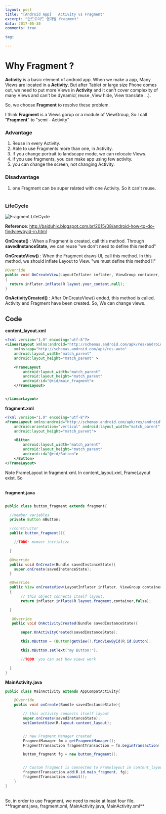 ```yaml
---
layout: post
title: "[Android App]   Activity vs Fragment"
excerpt: "안드로이드 앱개발 fragment"
data: 2017-05-30
comments: true

tag:

---
```


#  Why Fragment ?
**Activity** is a basic element of android app. When we make a app, Many Views are located in a **Activity**.
But after Tablet or large size Phone comes out, we need to put more Views in **Activity** and it can't cover complexity of many Views and can't be dynamic( reuse ,View hide, View translate . .).

So, we choose **Fragment** to resolve these problem.

I think **Fragment** is a Views gorup or a module of ViewGroup, So I call "**Fragment**" to "semi - Activity"

### Advantage
1. Reuse in every Activity.
2. Able to use Fragments more than one, in Activity.
3. If you change portrait to landscape mode, we can relocate Views.
4. if you use fragments, you can make app using few activity.
5. you can change the screen, not changing Activity.

### Disadvantage
1. one Fragment can be super related with one Activity. So it can't reuse.

#

### LifeCycle
![Fragment.LifeCycle](https://i.stack.imgur.com/fRxIQ.png)

**Reference**: http://baiduhix.blogspot.com.br/2015/08/android-how-to-do-findviewbyid-in.html


**OnCreate()** : When a Fragment is created, call this method. Through **savedInstanceState**, we can reuse "we don't need to define this method"

**OnCreateView()** : When the Fragment draws UI, call this method. In this method, we should inflate Layout to View. "we must define this method !!"

~~~ java
@Override
public void OnCreateView(LayoutInflater inflater, ViewGroup container, Bundle savedInstanceState)
{
  return inflater.inflate(R.layout.your_content,null);
}

~~~
**OnActivityCreated()** : After OnCreateView() ended, this method is called. Activity and Fragment have been created. So, We can change views.


## Code
**content_layout.xml**
~~~ xml
<?xml version="1.0" encoding="utf-8"?>
<LinearLayout xmlns:android="http://schemas.android.com/apk/res/android"
    xmlns:app="http://schemas.android.com/apk/res-auto"
    android:layout_width="match_parent"
    android:layout_height="match_parent" >

    <FrameLayout
        android:layout_width="match_parent"
        android:layout_height="match_parent"
        android:id="@+id/main_fragment">
    </FrameLayout>


</LinearLayout>
~~~


**fragment.xml**
~~~ xml
<?xml version="1.0" encoding="utf-8"?>
<FrameLayout xmlns:android="http://schemas.android.com/apk/res/android"
    android:orientation="vertical" android:layout_width="match_parent"
    android:layout_height="match_parent">

    <Bitton
        android:layout_width="match_parent"
        android:layout_height="match_parent"
        android:id="@+id/Button">
    </Button>
</FrameLayout>
~~~
 Note FrameLayout in fragment.xml. In content_layout.xml, FrameLayout exist. So  
<br/>



**fragment.java**
~~~java

public class button_fragment extends fragment{

  //member variables
  private Button mButton;

  //constructor
  public button_fragment(){

    //TODO: memver initialize

  }

  @Override
  public void OnCreate(Bundle savedInstanceState){
    super.onCreate(savedInstanceState);
  }

  @Override
  public View onCreateView(LayoutInflater inflater, ViewGroup container, Bundle savedInstanceState)
  {
       // this object connects itself layout.
       return inflater.inflate(R.layout.fragment,container,false);

  }

   @Override
   public void OnActivityCreated(Bundle savedInstanceState){

       super.OnActivityCreated(savedInstanceState);

       this.mButton = (Button)getView().findViewById(R.id.Button);

       this.mButton.setText("my Button!");

       //TODO: you can set how views work  

  }
}
~~~

**MainActivity.java**
~~~java
public class MainActivity extends AppCompatActivity{

    @Override
    public void onCreate(Bundle savedInstanceState){

        // this activity connects itself layout
        super.onCreate(savedInstanceState);
        setContentView(R.layout.content_layout);


        // new Fragment Manager created
        FragmentManager fm = getFragmentManager();
        FragmentTransaction fragmentTransaction = fm.beginTransaction();

        button_fragment fg = new button_fragment();


        // Custom fragment is connected to Framelayout in content_layout.xml
        fragmentTransaction.add(R.id.main_fragment, fg);
        fragmentTransaction.commit();
    }
}
~~~
</br>
So, in order to use Fragment, we need to make at least four file. 
 **fragment.java, fragment.xml, MainActivity.java, MainActivity.xml**  
